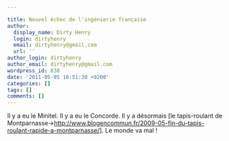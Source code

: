 ```yaml
---

title: Nouvel échec de l'ingénierie française
author:
  display_name: Dirty Henry
  login: dirtyhenry
  email: dirtyhenry@gmail.com
  url: ''
author_login: dirtyhenry
author_email: dirtyhenry@gmail.com
wordpress_id: 838
date: '2011-05-05 16:51:30 +0200'
categories: []
tags: []
comments: []
---
```

Il y a eu le Minitel. Il y a eu le Concorde. Il y a désormais [le tapis-roulant de Montparnasse->http://www.blogencommun.fr/2009-05-fin-du-tapis-roulant-rapide-a-montparnasse/]. Le monde va mal !
